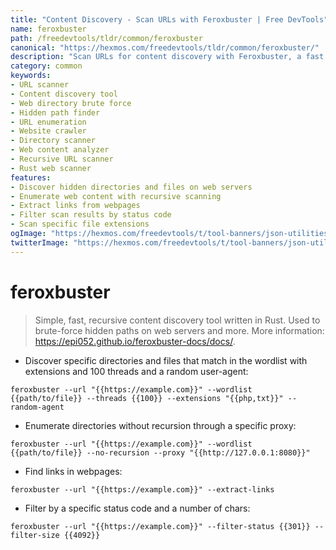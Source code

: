 ```yaml
---
title: "Content Discovery - Scan URLs with Feroxbuster | Free DevTools"
name: feroxbuster
path: /freedevtools/tldr/common/feroxbuster
canonical: "https://hexmos.com/freedevtools/tldr/common/feroxbuster/"
description: "Scan URLs for content discovery with Feroxbuster, a fast Rust-based tool. Brute-force directories, find hidden paths and enumerate links. Free online tool, no registration required."
category: common
keywords:
- URL scanner
- Content discovery tool
- Web directory brute force
- Hidden path finder
- URL enumeration
- Website crawler
- Directory scanner
- Web content analyzer
- Recursive URL scanner
- Rust web scanner
features:
- Discover hidden directories and files on web servers
- Enumerate web content with recursive scanning
- Extract links from webpages
- Filter scan results by status code
- Scan specific file extensions
ogImage: "https://hexmos.com/freedevtools/t/tool-banners/json-utilities-banner.png"
twitterImage: "https://hexmos.com/freedevtools/t/tool-banners/json-utilities-banner.png"
---
```


# feroxbuster

> Simple, fast, recursive content discovery tool written in Rust.
> Used to brute-force hidden paths on web servers and more.
> More information: <https://epi052.github.io/feroxbuster-docs/docs/>.

- Discover specific directories and files that match in the wordlist with extensions and 100 threads and a random user-agent:

`feroxbuster --url "{{https://example.com}}" --wordlist {{path/to/file}} --threads {{100}} --extensions "{{php,txt}}" --random-agent`

- Enumerate directories without recursion through a specific proxy:

`feroxbuster --url "{{https://example.com}}" --wordlist {{path/to/file}} --no-recursion --proxy "{{http://127.0.0.1:8080}}"`

- Find links in webpages:

`feroxbuster --url "{{https://example.com}}" --extract-links`

- Filter by a specific status code and a number of chars:

`feroxbuster --url "{{https://example.com}}" --filter-status {{301}} --filter-size {{4092}}`
